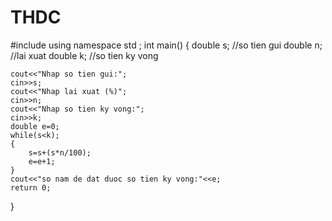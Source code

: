 # THDC
#include <iostream>
using namespace std ;
int main()
{
	double s; //so tien gui
	double n; //lai xuat 
 	double k; //so tien ky vong
 	
	cout<<"Nhap so tien gui:";
	cin>>s;
	cout<<"Nhap lai xuat (%)";
	cin>>n;
	cout<<"Nhap so tien ky vong:";
	cin>>k;
	double e=0;
	while(s<k);
	{
		s=s+(s*n/100);
		e=e+1;
	}
	cout<<"so nam de dat duoc so tien ky vong:"<<e;
	return 0;
}
